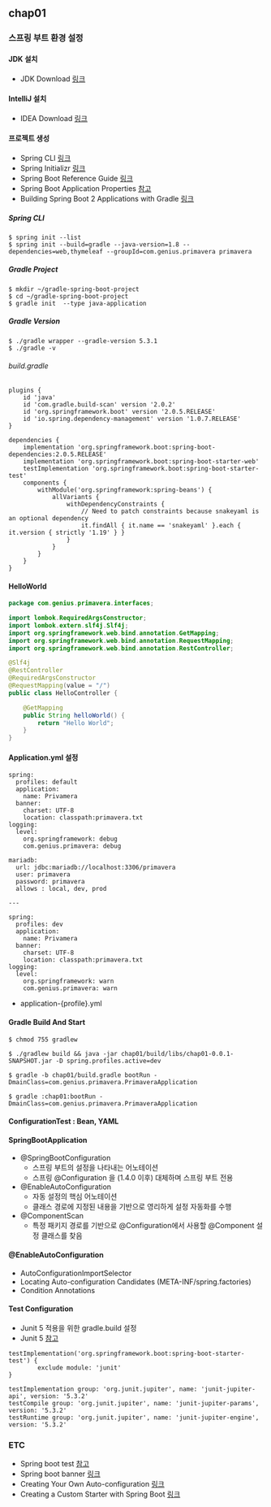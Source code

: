 ## chap01

### 스프링 부트 환경 설정

#### JDK 설치
* JDK Download  [링크](https://www.oracle.com/technetwork/java/javase/downloads/index.html)

#### IntelliJ 설치
* IDEA Download [링크](https://www.jetbrains.com/idea/download)

#### 프로젝트 생성
* Spring CLI [링크](https://docs.spring.io/spring-boot/docs/current/reference/html/getting-started-installing-spring-boot.html#getting-started-installing-the-cli)
* Spring Initializr [링크](https://start.spring.io/)
* Spring Boot Reference Guide [링크](https://docs.spring.io/spring-boot/docs/current/reference/html/)
* Spring Boot Application Properties [참고](https://docs.spring.io/spring-boot/docs/current/reference/html/common-application-properties.html)
* Building Spring Boot 2 Applications with Gradle [링크](https://guides.gradle.org/building-spring-boot-2-projects-with-gradle/)

##### Spring CLI
```
$ spring init --list
$ spring init --build=gradle --java-version=1.8 --dependencies=web,thymeleaf --groupId=com.genius.primavera primavera
```

##### Gradle Project
```
$ mkdir ~/gradle-spring-boot-project
$ cd ~/gradle-spring-boot-project
$ gradle init  --type java-application
```

##### Gradle Version
```
$ ./gradle wrapper --gradle-version 5.3.1
$ ./gradle -v
```

###### build.gradle
```
plugins {
    id 'java'
    id 'com.gradle.build-scan' version '2.0.2'
    id 'org.springframework.boot' version '2.0.5.RELEASE'
    id 'io.spring.dependency-management' version '1.0.7.RELEASE'
}

dependencies {
    implementation 'org.springframework.boot:spring-boot-dependencies:2.0.5.RELEASE'
    implementation 'org.springframework.boot:spring-boot-starter-web'
    testImplementation 'org.springframework.boot:spring-boot-starter-test'
    components {
        withModule('org.springframework:spring-beans') {
            allVariants {
                withDependencyConstraints {
                    // Need to patch constraints because snakeyaml is an optional dependency
                    it.findAll { it.name == 'snakeyaml' }.each { it.version { strictly '1.19' } }
                }
            }
        }
    }
}
```

#### HelloWorld
```java
package com.genius.primavera.interfaces;

import lombok.RequiredArgsConstructor;
import lombok.extern.slf4j.Slf4j;
import org.springframework.web.bind.annotation.GetMapping;
import org.springframework.web.bind.annotation.RequestMapping;
import org.springframework.web.bind.annotation.RestController;

@Slf4j
@RestController
@RequiredArgsConstructor
@RequestMapping(value = "/")
public class HelloController {

	@GetMapping
	public String helloWorld() {
		return "Hello World";
	}
}
```

#### Application.yml 설정
```
spring:
  profiles: default
  application:
    name: Privamera
  banner:
    charset: UTF-8
    location: classpath:primavera.txt
logging:
  level:
    org.springframework: debug
    com.genius.primavera: debug

mariadb:
  url: jdbc:mariadb://localhost:3306/primavera
  user: primavera
  password: primavera
  allows : local, dev, prod

---

spring:
  profiles: dev
  application:
    name: Privamera
  banner:
    charset: UTF-8
    location: classpath:primavera.txt
logging:
  level:
    org.springframework: warn
    com.genius.primavera: warn
```
* application-{profile}.yml

#### Gradle Build And Start
```
$ chmod 755 gradlew

$ ./gradlew build && java -jar chap01/build/libs/chap01-0.0.1-SNAPSHOT.jar -D spring.profiles.active=dev

$ gradle -b chap01/build.gradle bootRun -DmainClass=com.genius.primavera.PrimaveraApplication

$ gradle :chap01:bootRun -DmainClass=com.genius.primavera.PrimaveraApplication
```

#### ConfigurationTest : Bean, YAML

#### SpringBootApplication
* @SpringBootConfiguration
  * 스프링 부트의 설정을 나타내는 어노테이션
  * 스프링 @Configuration 을 (1.4.0 이후) 대체하며 스프링 부트 전용
* @EnableAutoConfiguration
  * 자동 설정의 핵심 어노테이션
  * 클래스 경로에 지정된 내용을 기반으로 영리하게 설정 자동화를 수행
* @ComponentScan
  * 특정 패키지 경로를 기반으로 @Configuration에서 사용할 @Component 설정 클래스를 찾음

#### @EnableAutoConfiguration
* AutoConfigurationImportSelector
* Locating Auto-configuration Candidates (META-INF/spring.factories)
* Condition Annotations

#### Test Configuration
* Junit 5 적용을 위한 gradle.build 설정
* Junit 5 [참고](https://junit.org/junit5/docs/current/user-guide/)

```
testImplementation('org.springframework.boot:spring-boot-starter-test') {
        exclude module: 'junit'
}

testImplementation group: 'org.junit.jupiter', name: 'junit-jupiter-api', version: '5.3.2'
testCompile group: 'org.junit.jupiter', name: 'junit-jupiter-params', version: '5.3.2'
testRuntime group: 'org.junit.jupiter', name: 'junit-jupiter-engine', version: '5.3.2'
```

### ETC
* Spring boot test [참고](https://docs.spring.io/spring-boot/docs/current/reference/html/boot-features-testing.html)
* Spring boot banner [링크](https://devops.datenkollektiv.de/banner.txt/index.html)
* Creating Your Own Auto-configuration [링크](https://docs.spring.io/spring-boot/docs/current/reference/html/boot-features-developing-auto-configuration.html#boot-features-developing-auto-configuration)
* Creating a Custom Starter with Spring Boot [링크](https://www.baeldung.com/spring-boot-custom-starter)
